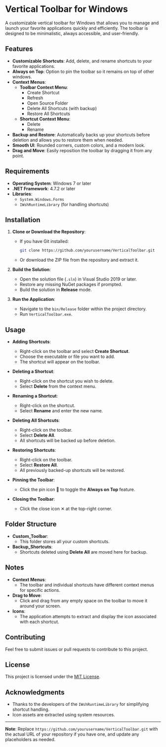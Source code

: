 ﻿# Vertical Toolbar for Windows

A customizable vertical toolbar for Windows that allows you to manage and launch your favorite applications quickly and efficiently. The toolbar is designed to be minimalistic, always accessible, and user-friendly.

## Features

- **Customizable Shortcuts**: Add, delete, and rename shortcuts to your favorite applications.
- **Always on Top**: Option to pin the toolbar so it remains on top of other windows.
- **Context Menus**:
  - **Toolbar Context Menu**:
    - Create Shortcut
    - Refresh
    - Open Source Folder
    - Delete All Shortcuts (with backup)
    - Restore All Shortcuts
  - **Shortcut Context Menu**:
    - Delete
    - Rename
- **Backup and Restore**: Automatically backs up your shortcuts before deletion and allows you to restore them when needed.
- **Smooth UI**: Rounded corners, custom colors, and a modern look.
- **Drag and Move**: Easily reposition the toolbar by dragging it from any point.

## Requirements

- **Operating System**: Windows 7 or later
- **.NET Framework**: 4.7.2 or later
- **Libraries**:
  - `System.Windows.Forms`
  - `IWshRuntimeLibrary` (for handling shortcuts)

## Installation

1. **Clone or Download the Repository**:
   - If you have Git installed:
     ```bash
     git clone https://github.com/yourusername/VerticalToolbar.git
     ```
   - Or download the ZIP file from the repository and extract it.

2. **Build the Solution**:
   - Open the solution file (`.sln`) in Visual Studio 2019 or later.
   - Restore any missing NuGet packages if prompted.
   - Build the solution in **Release** mode.

3. **Run the Application**:
   - Navigate to the `bin/Release` folder within the project directory.
   - Run `VerticalToolbar.exe`.

## Usage

- **Adding Shortcuts**:
  - Right-click on the toolbar and select **Create Shortcut**.
  - Choose the executable or file you want to add.
  - The shortcut will appear on the toolbar.

- **Deleting a Shortcut**:
  - Right-click on the shortcut you wish to delete.
  - Select **Delete** from the context menu.

- **Renaming a Shortcut**:
  - Right-click on the shortcut.
  - Select **Rename** and enter the new name.

- **Deleting All Shortcuts**:
  - Right-click on the toolbar.
  - Select **Delete All**.
  - All shortcuts will be backed up before deletion.

- **Restoring Shortcuts**:
  - Right-click on the toolbar.
  - Select **Restore All**.
  - All previously backed-up shortcuts will be restored.

- **Pinning the Toolbar**:
  - Click the pin icon 📌 to toggle the **Always on Top** feature.

- **Closing the Toolbar**:
  - Click the close icon ✕ at the top-right corner.

## Folder Structure

- **Custom_Toolbar**:
  - This folder stores all your custom shortcuts.
- **Backup_Shortcuts**:
  - Shortcuts deleted using **Delete All** are moved here for backup.

## Notes

- **Context Menus**:
  - The toolbar and individual shortcuts have different context menus for specific actions.
- **Drag to Move**:
  - Click and drag from any empty space on the toolbar to move it around your screen.
- **Icons**:
  - The application attempts to extract and display the icon associated with each shortcut.

## Contributing

Feel free to submit issues or pull requests to contribute to this project.

## License

This project is licensed under the [MIT License](LICENSE).

## Acknowledgments

- Thanks to the developers of the `IWshRuntimeLibrary` for simplifying shortcut handling.
- Icon assets are extracted using system resources.

---

**Note**: Replace `https://github.com/yourusername/VerticalToolbar.git` with the actual URL of your repository if you have one, and update any placeholders as needed.
